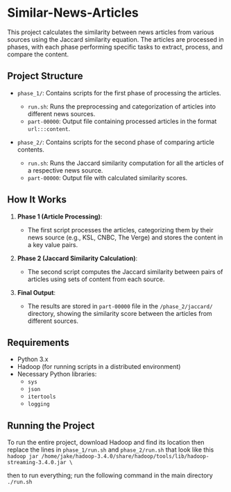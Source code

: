 # Similar-News-Articles

This project calculates the similarity between news articles from various sources using the Jaccard similarity equation. The articles are processed in phases, with each phase performing specific tasks to extract, process, and compare the content.

## Project Structure

- `phase_1/`: Contains scripts for the first phase of processing the articles.
  - `run.sh`: Runs the preprocessing and categorization of articles into different news sources.
  - `part-00000`: Output file containing processed articles in the format `url:::content`.

- `phase_2/`: Contains scripts for the second phase of comparing article contents.
  - `run.sh`: Runs the Jaccard similarity computation for all the articles of a respective news source.
  - `part-00000`: Output file with calculated similarity scores.

## How It Works

1. **Phase 1 (Article Processing)**: 
   - The first script processes the articles, categorizing them by their news source (e.g., KSL, CNBC, The Verge) and stores the content in a key value pairs.

2. **Phase 2 (Jaccard Similarity Calculation)**:
   - The second script computes the Jaccard similarity between pairs of articles using sets of content from each source.

3. **Final Output**:
   - The results are stored in `part-00000` file in the `/phase_2/jaccard/` directory, showing the similarity score between the articles from different sources.

## Requirements

- Python 3.x
- Hadoop (for running scripts in a distributed environment)
- Necessary Python libraries:
  - `sys`
  - `json`
  - `itertools`
  - `logging`

## Running the Project

To run the entire project, download Hadoop and find its location then replace the lines in `phase_1/run.sh` and `phase_2/run.sh` that look like this `hadoop jar /home/jake/hadoop-3.4.0/share/hadoop/tools/lib/hadoop-streaming-3.4.0.jar \`

then to run everything; run the following command in the main directory 
```./run.sh```

